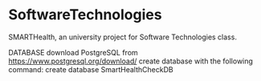 # SoftwareTechnologies
SMARTHealth, an university project for Software Technologies class.

DATABASE
  download PostgreSQL from https://www.postgresql.org/download/
  create database with the following command: create database SmartHealthCheckDB
